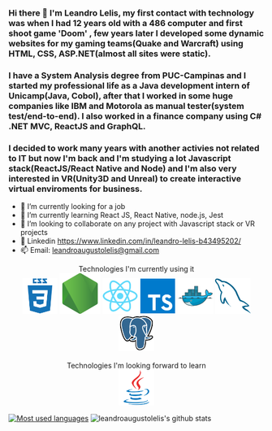 ### Hi there 👋 I'm Leandro Lelis, my first contact with technology was when I had 12 years old with a 486 computer and first shoot game 'Doom' , few years later I developed some dynamic websites for my gaming teams(Quake and Warcraft) using HTML, CSS, ASP.NET(almost all sites were static). 
### I have a System Analysis degree from PUC-Campinas and I started my professional life as a Java development intern of Unicamp(Java, Cobol), after that I worked in some huge companies like IBM and Motorola as manual tester(system test/end-to-end). I also worked in a finance company using C# .NET MVC, ReactJS and GraphQL.
### I decided to work many years with another activies not related to IT but now I'm back and I'm studying a lot Javascript stack(ReactJS/React Native and Node) and I'm also very interested in VR(Unity3D and Unreal) to create interactive virtual enviroments for business.


- 🔭 I’m currently looking for a job
- 🌱 I’m currently learning React JS, React Native, node.js, Jest
- 👯 I’m looking to collaborate on any project with Javascript stack or VR projects
- 💬 Linkedin https://www.linkedin.com/in/leandro-lelis-b43495202/
- 📫 Email: leandroaugustolelis@gmail.com


<p align="center">
Technologies I'm currently using it
  <br>
<img src="https://github.com/devicons/devicon/blob/master/icons/css3/css3-plain-wordmark.svg" alt="css3" width="70" height="70"/>
<img src="https://github.com/devicons/devicon/blob/master/icons/nodejs/nodejs-original.svg" alt="node" width="80" height="80"/>
<img src="https://github.com/devicons/devicon/blob/master/icons/react/react-original.svg" alt="reactJS and react native"  width="70" height="70"/>
<img src="https://github.com/devicons/devicon/blob/master/icons/typescript/typescript-original.svg" alt="typescript" width="70" height="70"/>
<img src="https://github.com/devicons/devicon/blob/master/icons/docker/docker-original.svg" alt="docker" width="70" height="70"/>
<img src="https://github.com/devicons/devicon/blob/master/icons/mysql/mysql-original.svg" alt="mysql" width="70" height="70"/>
<img src="https://github.com/devicons/devicon/blob/master/icons/postgresql/postgresql-original.svg" alt="postgreesql" width="70" height="70"/>
  <br>
  <br>
    Technologies I'm looking forward to learn
  <br>
<img src="https://github.com/devicons/devicon/blob/master/icons/java/java-original.svg" alt="css3" width="70" height="70"/>


[![Most used languages](https://github-readme-stats.vercel.app/api/top-langs/?username=leandroaugustolelis&langs_count=5)](https://github.com/anuraghazra/github-readme-stats)
![leandroaugustolelis's github stats](https://github-readme-stats.vercel.app/api?username=leandroaugustolelis&show_icons=true&theme=react)

